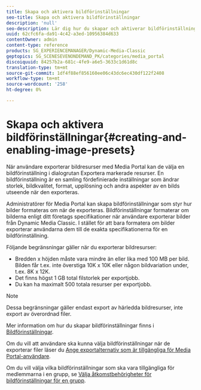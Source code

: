 ```yaml
---
title: Skapa och aktivera bildförinställningar
seo-title: Skapa och aktivera bildförinställningar
description: 'null'
seo-description: Lär dig hur du skapar och aktiverar bildförinställningar.
uuid: 62cfc6fa-da91-4c42-a3ed-10956384d633
contentOwner: admin
content-type: reference
products: SG_EXPERIENCEMANAGER/Dynamic-Media-Classic
geptopics: SG_SCENESEVENONDEMAND_PK/categories/media_portal
discoiquuid: 84257b2a-681c-4fe9-a6e5-3633c1d61d8c
translation-type: tm+mt
source-git-commit: 1df4f88ef856160ee06c43dc6ec430df122f2408
workflow-type: tm+mt
source-wordcount: '258'
ht-degree: 0%

---
```



# Skapa och aktivera bildförinställningar{#creating-and-enabling-image-presets}

När användare exporterar bildresurser med Media Portal kan de välja en bildförinställning i dialogrutan Exportera markerade resurser. En bildförinställning är en samling fördefinierade inställningar som ändrar storlek, bildkvalitet, format, upplösning och andra aspekter av en bilds utseende när den exporteras.

Administratörer för Media Portal kan skapa bildförinställningar som styr hur bilder formateras om när de exporteras. Bildförinställningar formaterar om bilderna enligt ditt företags specifikationer när användare exporterar bilder från Dynamic Media Classic. I stället för att bara formatera om bilder exporterar användarna dem till de exakta specifikationerna för en bildförinställning.

Följande begränsningar gäller när du exporterar bildresurser:

* Bredden x höjden måste vara mindre än eller lika med 100 MB per bild. Bilden får t.ex. inte överstiga 10K x 10K eller någon bildvariation under, t.ex. 8K x 12K.
* Det finns högst 1 GB total filstorlek per exportjobb.
* Du kan ha maximalt 500 totala resurser per exportjobb.

>[!NOTE]
>
>Dessa begränsningar gäller endast export av härledda bildresurser, inte export av överordnad filer.

Mer information om hur du skapar bildförinställningar finns i [Bildförinställningar](application-setup.md#image_presets).

Om du vill att användare ska kunna välja bildförinställningar när de exporterar filer läser du [Ange exportalternativ som är tillgängliga för Media Portal-användare](specifying-export-options-available-media.md#specifying_export_options_available_to_media_portal_users).

Om du vill välja vilka bildförinställningar som ska vara tillgängliga för medlemmarna i en grupp, se [Välja åtkomstbehörigheter för bildförinställningar för en grupp](creating-media-portal-groups.md#choosing_image_preset_access_permissions_for_a_group).

